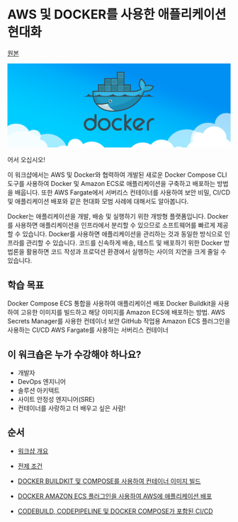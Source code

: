 # AWS 및 DOCKER를 사용한 애플리케이션 현대화

[원본](https://docker.awsworkshop.io/)

![](./images/docker-cloud-twitter-card.png)

어서 오십시오!

이 워크샵에서는 AWS 및 Docker와 협력하여 개발된 새로운 Docker Compose CLI 도구를 사용하여 Docker 및 Amazon ECS로 애플리케이션을 구축하고 배포하는 방법을 배웁니다. 또한 AWS Fargate에서 서버리스 컨테이너를 사용하여 보안 비밀, CI/CD 및 애플리케이션 배포와 같은 현대화 모범 사례에 대해서도 알아봅니다.

Docker는 애플리케이션을 개발, 배송 및 실행하기 위한 개방형 플랫폼입니다. Docker를 사용하면 애플리케이션을 인프라에서 분리할 수 있으므로 소프트웨어를 빠르게 제공할 수 있습니다. Docker를 사용하면 애플리케이션을 관리하는 것과 동일한 방식으로 인프라를 관리할 수 있습니다. 코드를 신속하게 배송, 테스트 및 배포하기 위한 Docker 방법론을 활용하면 코드 작성과 프로덕션 환경에서 실행하는 사이의 지연을 크게 줄일 수 있습니다.

## 학습 목표
Docker Compose ECS 통합을 사용하여 애플리케이션 배포
Docker Buildkit을 사용하여 고유한 이미지를 빌드하고 해당 이미지를 Amazon ECS에 배포하는 방법.
AWS Secrets Manager를 사용한 컨테이너 보안
GitHub 작업용 Amazon ECS 플러그인을 사용하는 CI/CD
AWS Fargate를 사용하는 서버리스 컨테이너

## 이 워크숍은 누가 수강해야 하나요?

- 개발자  
- DevOps 엔지니어  
- 솔루션 아키텍트  
- 사이트 안정성 엔지니어(SRE)  
- 컨테이너를 사랑하고 더 배우고 싶은 사람!  

## 순서
- [워크샵 개요](./0_introduction.md)

- [전제 조건](./10_prerequisites.md)

- [DOCKER BUILDKIT 및 COMPOSE를 사용하여 컨테이너 이미지 빌드](./21_build_images.md)

- [DOCKER AMAZON ECS 플러그인을 사용하여 AWS에 애플리케이션 배포](./31_docker_ecs_integration.md)

- [CODEBUILD, CODEPIPELINE 및 DOCKER COMPOSE가 포함된 CI/CD](./41_codepipeline.md)
